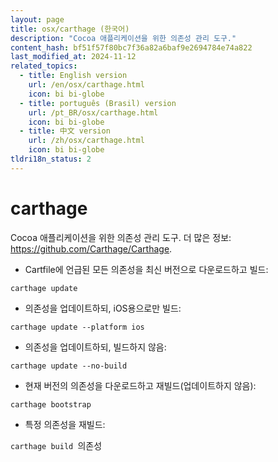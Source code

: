 ```yaml
---
layout: page
title: osx/carthage (한국어)
description: "Cocoa 애플리케이션을 위한 의존성 관리 도구."
content_hash: bf51f57f80bc7f36a82a6baf9e2694784e74a822
last_modified_at: 2024-11-12
related_topics:
  - title: English version
    url: /en/osx/carthage.html
    icon: bi bi-globe
  - title: português (Brasil) version
    url: /pt_BR/osx/carthage.html
    icon: bi bi-globe
  - title: 中文 version
    url: /zh/osx/carthage.html
    icon: bi bi-globe
tldri18n_status: 2
---
```

# carthage

Cocoa 애플리케이션을 위한 의존성 관리 도구.
더 많은 정보: <https://github.com/Carthage/Carthage>.

- Cartfile에 언급된 모든 의존성을 최신 버전으로 다운로드하고 빌드:

`carthage update`

- 의존성을 업데이트하되, iOS용으로만 빌드:

`carthage update --platform ios`

- 의존성을 업데이트하되, 빌드하지 않음:

`carthage update --no-build`

- 현재 버전의 의존성을 다운로드하고 재빌드(업데이트하지 않음):

`carthage bootstrap`

- 특정 의존성을 재빌드:

`carthage build `<span class="tldr-var badge badge-pill bg-dark-lm bg-white-dm text-white-lm text-dark-dm font-weight-bold">의존성</span>
